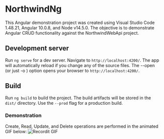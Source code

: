 # NorthwindNg
This Angular demonstration project was created using Visual Studio Code 1.48.21, Angular 10.0.8, and Node v14.5.0. The objective is to demonstrate Angular CRUD functionality against the NorthwindWebApi project.

## Development server

Run `ng serve` for a dev server. Navigate to `http://localhost:4200/`. The app will automatically reload if you change any of the source files.  The --open (or just -o ) option opens your browser to `http://localhost:4200/`.

## Build

Run `ng build` to build the project. The build artifacts will be stored in the `dist/` directory. Use the `--prod` flag for a production build.

### Demonstration
Create, Read, Update, and Delete operations are performed in the animated GIF below:
![Recordit GIF](https://github.com/rdw100/NorthwindNg/blob/master/NorthwindNg/src/assets/img/yJOo6FL3eT.gif?raw=true?raw=true)
